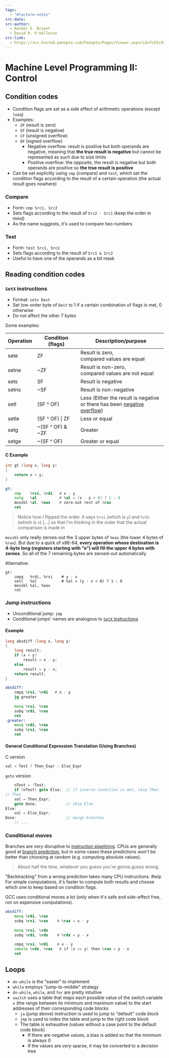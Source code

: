 ```yaml
---
tags:
  - "#lecture-notes"
src-date:
src-author:
  - Randal E. Bryant
  - David R. O'Hallaron
src-link:
  - https://scs.hosted.panopto.com/Panopto/Pages/Viewer.aspx?id=fc93c499-8fc9-4652-9a99-711058054afb
---
```

# Machine Level Programming II: Control

## Condition codes

- Condition flags are set as a side effect of arithmetic operations (except `leaq`)
- Examples:
	- `ZF` (result is zero)
	- `SF` (result is negative)
	- `CF` (unsigned overflow)
	- `OF` (signed overflow)
		- Negative overflow: result is positive but both operands are negative, meaning that **the true result is negative** but cannot be represented as such due to size limits
		- Positive overflow: the opposite, the result is negative but both operands are positive so **the true result is positive**
- Can be set explicitly using `cmp` (compare) and `test`, which set the condition flags according to the result of a certain operation (the actual result goes nowhere)

### Compare

- Form: `cmp Src1, Src2`
- Sets flags according to the result of `Src2 - Src1` (keep the order in mind)
- As the name suggests, it's used to compare two numbers

### Test

- Form: `test Src1, Src2`
- Sets flags according to the result of `Src1 & Src2`
- Useful to have one of the operands as a bit mask

## Reading condition codes

### `SetX` instructions

- Format: `setx Dest`
- Set low-order byte of `Dest` to 1 if a certain combination of flags is met, 0 otherwise
- Do not affect the other 7 bytes

Some examples:

| Operation | Condition (flags) | Description/purpose                                                                               |
| --------- | ----------------- | ------------------------------------------------------------------------------------------------- |
| sete      | ZF                | Result is zero,<br>compared values are equal                                                      |
| setne     | ~ZF               | Result is non-zero,<br>compared values are not equal                                              |
| sets      | SF                | Result is negative                                                                                |
| setns     | ~SF               | Result is non-negative                                                                            |
| setl      | (SF ^ OF)         | Less (Either the result is negative<br>or there has been [negative overflow](#Condition%20codes)) |
| setle     | (SF ^ OF) \| ZF   | Less or equal                                                                                     |
| setg      | ~(SF ^ OF) & ~ZF  | Greater                                                                                           |
| setge     | ~(SF ^ OF)        | Greater or equal                                                                                  |

#### C Example

```c
int gt (long x, long y)
{
	return x > y;
}
```

```asm
gt:
	cmp    %rsi, %rdi   # x - y
	setg   %al          # %al = (x - y > 0) ? 1 : 0
	movzbl %al, %eax    # zero-out rest of %rax
	ret
```

> Notice how I flipped the order. It says `%rsi` (which is `y`) and `%rdi` (which is `x`) [...] so that I'm thinking in the order that the actual comparison is made in

`movzbl` only really zeroes-out the 3 upper bytes of `%eax` (the lower 4 bytes of `%rax`). But due to a quirk of x86-64, **every operation whose destination is 4-byte long (registers starting with "e") will fill the upper 4 bytes with zeroes**. So all of the 7 remaining bytes are zeroed-out automatically.

Alternative:

```
gt:
	cmpq   %rdi, %rsi    # y - x
	setl   %al           # %al = (y - x < 0) ? 1 : 0
	movzbl %al, %eax
	ret
```

### Jump instructions

- Unconditional jump: `jmp`
- Conditional jumps' names are analogous to [`SetX` instructions](#`SetX`%20instructions)

#### Example

```c
long absdiff (long x, long y)
{
	long result;
	if (x > y)
		result = x - y;
	else
		result = y - x;
	return result;
}
```

```asm
absdiff:
	cmpq %rsi, %rdi   # x - y
	jg greater
	
	movq %rsi, %rax
	subq %rdi, %rax
	ret
.greater:
	movq %rdi, %rax
	subq %rsi, %rax
	ret
```

#### General Conditional Expression Translation (Using Branches)

C version

```c
val = Test ? Then_Expr : Else_Expr
```

`goto` version

```c
	nTest = !Test;
	if (nTest) goto Else;  // if inverse condition is met, skip Then
// Then
	val = Then_Expr;
	goto Done;             // skip Else
Else:
	val = Else_Expr;
Done:                      // merge branches
	// ...
```

### Conditional moves

Branches are very disruptive to [instruction pipelining](https://en.wikipedia.org/wiki/Instruction_pipelining). CPUs are generally good at [branch prediction](https://en.wikipedia.org/wiki/Branch_predictor), but in some cases these predictions won't be better than choosing at random (e.g. computing absolute values).

> About half the time, whatever you guess you're gonna guess wrong.

"Backtracking" from a wrong prediction takes many CPU instructions. #wip For simple computations, it's faster to compute both results and choose which one to keep based on condition flags.

GCC uses conditional moves a lot (only when it's safe and side-effect free, not on expensive computations).

```asm
absdiff:
	movq %rdi, %rax
	subq %rsi, %rax    # %rax = x - y
	
	movq %rsi, %rdx
	subq %rdi, %rdx    # %rdx = y - x
	
	cmpq %rsi, %rdi    # x - y
	cmovle %rdx, %rax   # if (x <= y) then %rax = y - x
	ret
```

## Loops

- `do-while` is the "easier" to implement
- `while` employs "jump-to-middle" strategy
- `do-while`, `while`, and `for` are pretty intuitive
- `switch` uses a table that maps each possible value of the switch variable `x` (the range between its minimum and maximum value) to the start addresses of their corresponding code blocks
	- `ja` (jump above) instruction is used to jump to "default" code block
	- `jmp` is used to index the table and jump to the right code block
	- The table is exhaustive (values without a case point to the default code block)
		- If there are negative values, a bias is added so that the minimum is always 0
		- If the values are *very* sparse, it may be converted to a decision tree
